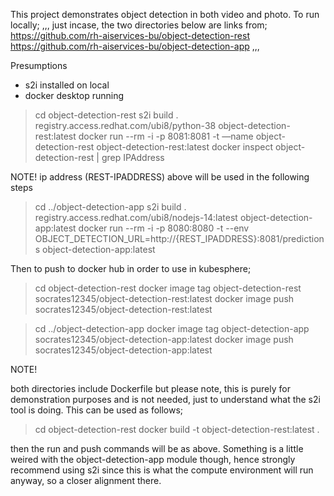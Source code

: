 This project demonstrates object detection in both video and photo. To run locally;
,,,
just incase, the two directories below are links from;
	https://github.com/rh-aiservices-bu/object-detection-rest
	https://github.com/rh-aiservices-bu/object-detection-app
,,,

Presumptions
- s2i installed on local
- docker desktop running

> cd object-detection-rest
> s2i build . registry.access.redhat.com/ubi8/python-38 object-detection-rest:latest
> docker run --rm -i -p 8081:8081 -t —name object-detection-rest object-detection-rest:latest
> docker inspect object-detection-rest | grep IPAddress

NOTE! ip address (REST-IPADDRESS) above will be used in the following steps

> cd ../object-detection-app
> s2i build . registry.access.redhat.com/ubi8/nodejs-14:latest object-detection-app:latest
> docker run --rm -i -p 8080:8080 -t --env OBJECT_DETECTION_URL=http://{REST_IPADDRESS}:8081/predictions object-detection-app:latest

Then to push to docker hub in order to use in kubesphere;

> cd object-detection-rest
> docker image tag object-detection-rest socrates12345/object-detection-rest:latest
> docker image push socrates12345/object-detection-rest:latest

> cd ../object-detection-app
> docker image tag object-detection-app socrates12345/object-detection-app:latest
> docker image push socrates12345/object-detection-app:latest

NOTE!

both directories include Dockerfile but please note, this is purely for demonstration purposes and is not needed, just to understand what the s2i tool is doing. This can be used as follows;

> cd object-detection-rest
> docker build -t object-detection-rest:latest .

then the run and push commands will be as above. Something is a little weired with the object-detection-app module though, hence strongly recommend using s2i since this is what the compute environment will run anyway, so a closer alignment there.



